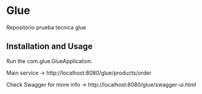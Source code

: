 # Glue

Repositorio prueba tecnica glue

## Installation and Usage

Run the com.glue.GlueApplication.

Main service -> http://localhost:8080/glue/products/order

Check Swagger for more info -> http://localhost:8080/glue/swagger-ui.html
